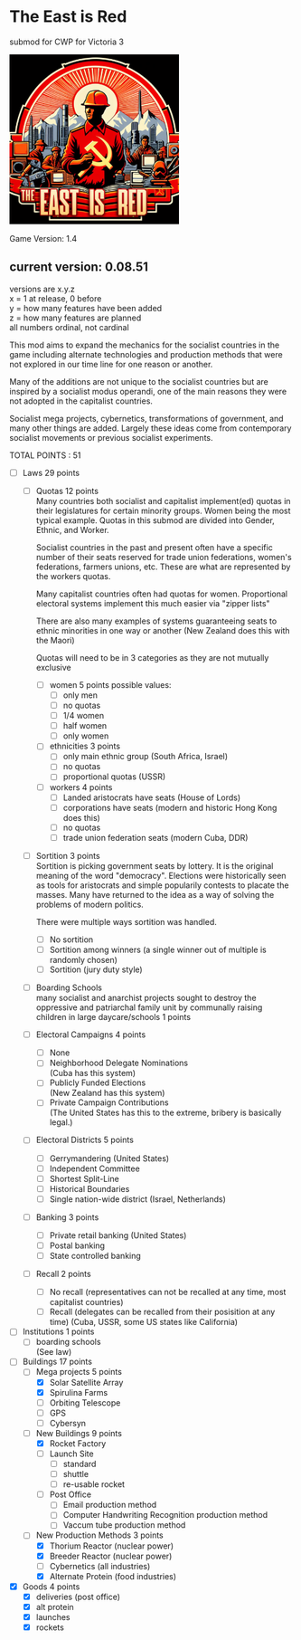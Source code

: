 # The East is Red  
submod for CWP for Victoria 3  

<img src="logo.png" alt="drawing" width="300"/>  

Game Version: 1.4  
## current version: 0.08.51  
versions are x.y.z  
x = 1 at release, 0 before  
y = how many features have been added  
z = how many features are planned  
all numbers ordinal, not cardinal  

This mod aims to expand the mechanics for the socialist countries in the game including alternate technologies and production methods that were not explored in our time line for one reason or another.

Many of the additions are not unique to the socialist countries but are inspired by a socialist modus operandi, one of the main reasons they were not adopted in the capitalist countries.

Socialist mega projects, cybernetics, transformations of government, and many other things are added. Largely these ideas come from contemporary socialist movements or previous socialist experiments.



TOTAL POINTS : 51


- [ ] Laws  29 points
	- [ ] Quotas  12 points  
		Many countries both socialist and capitalist implement(ed) quotas in their legislatures for certain minority groups. Women being the most typical example. Quotas in this submod are divided into Gender, Ethnic, and Worker.

		Socialist countries in the past and present often have a specific number of their seats reserved for trade union federations, women's federations, farmers unions, etc. These are what are represented by the workers quotas.

		Many capitalist countries often had quotas for women. Proportional electoral systems implement this much easier via "zipper lists"

		There are also many examples of systems guaranteeing seats to ethnic minorities in one way or another (New Zealand does this with the Maori)

		Quotas will need to be in 3 categories as they are not mutually exclusive
		- [ ] women  5 points
			possible values:
			- [ ] only men
			- [ ] no quotas
			- [ ] 1/4 women
			- [ ] half women
			- [ ] only women
		- [ ] ethnicities  3 points
			- [ ] only main ethnic group (South  Africa, Israel)
			- [ ] no quotas
			- [ ] proportional quotas (USSR)
		- [ ] workers  4 points
			- [ ] Landed aristocrats have seats (House of Lords)
			- [ ] corporations have seats (modern and historic Hong Kong does this)
			- [ ] no quotas
			- [ ] trade union federation seats (modern Cuba, DDR)

	- [ ] Sortition  3 points  
		Sortition is picking government seats by lottery. It is the original meaning of the word "democracy". Elections were historically seen as tools for aristocrats and simple popularily contests to placate the masses. Many have returned to the idea as a way of solving the problems of modern politics.

		There were multiple ways sortition was handled.
		- [ ] No sortition
		- [ ] Sortition among winners (a single winner out of multiple is randomly chosen)
		- [ ] Sortition (jury duty style)

	- [ ] Boarding Schools  
		many socialist and anarchist projects sought to destroy the oppressive and patriarchal family unit by communally raising children in large daycare/schools  1 points

	- [ ] Electoral Campaigns  4 points  
		- [ ] None
		- [ ] Neighborhood Delegate Nominations  
			(Cuba has this system)
		- [ ] Publicly Funded Elections  
			(New Zealand has this system)
		- [ ] Private Campaign Contributions  
			(The United States has this to the extreme, bribery is basically legal.)

	- [ ] Electoral Districts  5 points  
		- [ ] Gerrymandering (United States)
		- [ ] Independent Committee
		- [ ] Shortest Split-Line
		- [ ] Historical Boundaries
		- [ ] Single nation-wide district (Israel, Netherlands)

	- [ ] Banking  3 points  
		- [ ] Private retail banking (United States)
		- [ ] Postal banking
		- [ ] State controlled banking
  	- [ ] Recall  2 points  
  		- [ ] No recall (representatives can not be recalled at any time, most capitalist countries)  
  		- [ ] Recall (delegates can be recalled from their posisition at any time) (Cuba, USSR, some US states like California) 	

- [ ] Institutions  1 points  
	- [ ] boarding schools  
		(See law)

- [ ] Buildings  17 points  
	- [ ] Mega projects  5 points  
		- [x] Solar Satellite Array
		- [x] Spirulina Farms
		- [ ] Orbiting Telescope
		- [ ] GPS
		- [ ] Cybersyn
	- [ ] New Buildings  9 points
		- [x] Rocket Factory
		- [ ] Launch Site
			- [ ] standard
			- [ ] shuttle
			- [ ] re-usable rocket
		- [ ] Post Office
			- [ ] Email production method
			- [ ] Computer Handwriting Recognition production method
			- [ ] Vaccum tube production method
	- [ ] New Production Methods  3 points
		- [x] Thorium Reactor (nuclear power)
		- [x] Breeder Reactor (nuclear power)
		- [ ] Cybernetics (all industries)
		- [x] Alternate Protein (food industries)

- [x] Goods  4 points
	- [x] deliveries (post office)
	- [x] alt protein
	- [x] launches
	- [x] rockets
